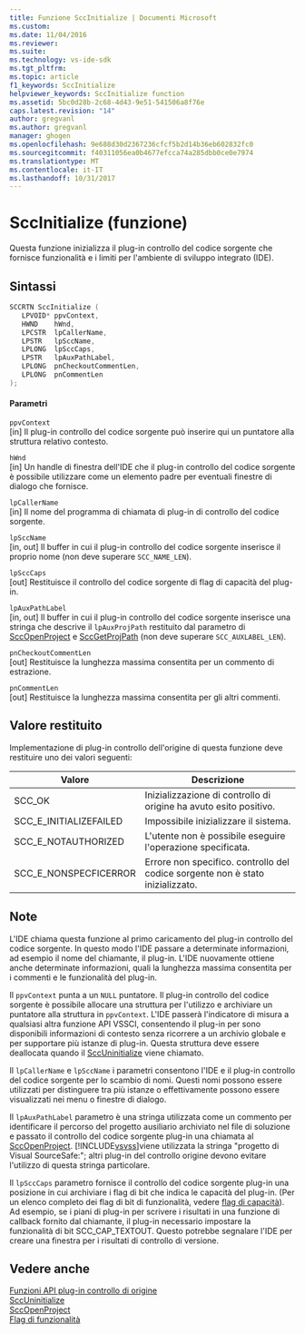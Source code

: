 ```yaml
---
title: Funzione SccInitialize | Documenti Microsoft
ms.custom: 
ms.date: 11/04/2016
ms.reviewer: 
ms.suite: 
ms.technology: vs-ide-sdk
ms.tgt_pltfrm: 
ms.topic: article
f1_keywords: SccInitialize
helpviewer_keywords: SccInitialize function
ms.assetid: 5bc0d28b-2c68-4d43-9e51-541506a8f76e
caps.latest.revision: "14"
author: gregvanl
ms.author: gregvanl
manager: ghogen
ms.openlocfilehash: 9e688d30d2367236cfcf5b2d14b36eb602832fc0
ms.sourcegitcommit: f40311056ea0b4677efcca74a285dbb0ce0e7974
ms.translationtype: MT
ms.contentlocale: it-IT
ms.lasthandoff: 10/31/2017
---
```

# <a name="sccinitialize-function"></a>SccInitialize (funzione)
Questa funzione inizializza il plug-in controllo del codice sorgente che fornisce funzionalità e i limiti per l'ambiente di sviluppo integrato (IDE).  
  
## <a name="syntax"></a>Sintassi  
  
```cpp  
SCCRTN SccInitialize (  
   LPVOID* ppvContext,  
   HWND    hWnd,  
   LPCSTR  lpCallerName,  
   LPSTR   lpSccName,  
   LPLONG  lpSccCaps,  
   LPSTR   lpAuxPathLabel,  
   LPLONG  pnCheckoutCommentLen,  
   LPLONG  pnCommentLen  
);  
```  
  
#### <a name="parameters"></a>Parametri  
 `ppvContext`  
 [in] Il plug-in controllo del codice sorgente può inserire qui un puntatore alla struttura relativo contesto.  
  
 `hWnd`  
 [in] Un handle di finestra dell'IDE che il plug-in controllo del codice sorgente è possibile utilizzare come un elemento padre per eventuali finestre di dialogo che fornisce.  
  
 `lpCallerName`  
 [in] Il nome del programma di chiamata di plug-in di controllo del codice sorgente.  
  
 `lpSccName`  
 [in, out] Il buffer in cui il plug-in controllo del codice sorgente inserisce il proprio nome (non deve superare `SCC_NAME_LEN`).  
  
 `lpSccCaps`  
 [out] Restituisce il controllo del codice sorgente di flag di capacità del plug-in.  
  
 `lpAuxPathLabel`  
 [in, out] Il buffer in cui il plug-in controllo del codice sorgente inserisce una stringa che descrive il `lpAuxProjPath` restituito dal parametro di [SccOpenProject](../extensibility/sccopenproject-function.md) e [SccGetProjPath](../extensibility/sccgetprojpath-function.md) (non deve superare `SCC_AUXLABEL_LEN`).  
  
 `pnCheckoutCommentLen`  
 [out] Restituisce la lunghezza massima consentita per un commento di estrazione.  
  
 `pnCommentLen`  
 [out] Restituisce la lunghezza massima consentita per gli altri commenti.  
  
## <a name="return-value"></a>Valore restituito  
 Implementazione di plug-in controllo dell'origine di questa funzione deve restituire uno dei valori seguenti:  
  
|Valore|Descrizione|  
|-----------|-----------------|  
|SCC_OK|Inizializzazione di controllo di origine ha avuto esito positivo.|  
|SCC_E_INITIALIZEFAILED|Impossibile inizializzare il sistema.|  
|SCC_E_NOTAUTHORIZED|L'utente non è possibile eseguire l'operazione specificata.|  
|SCC_E_NONSPECFICERROR|Errore non specifico. controllo del codice sorgente non è stato inizializzato.|  
  
## <a name="remarks"></a>Note  
 L'IDE chiama questa funzione al primo caricamento del plug-in controllo del codice sorgente. In questo modo l'IDE passare a determinate informazioni, ad esempio il nome del chiamante, il plug-in. L'IDE nuovamente ottiene anche determinate informazioni, quali la lunghezza massima consentita per i commenti e le funzionalità del plug-in.  
  
 Il `ppvContext` punta a un `NULL` puntatore. Il plug-in controllo del codice sorgente è possibile allocare una struttura per l'utilizzo e archiviare un puntatore alla struttura in `ppvContext`. L'IDE passerà l'indicatore di misura a qualsiasi altra funzione API VSSCI, consentendo il plug-in per sono disponibili informazioni di contesto senza ricorrere a un archivio globale e per supportare più istanze di plug-in. Questa struttura deve essere deallocata quando il [SccUninitialize](../extensibility/sccuninitialize-function.md) viene chiamato.  
  
 Il `lpCallerName` e `lpSccName` i parametri consentono l'IDE e il plug-in controllo del codice sorgente per lo scambio di nomi. Questi nomi possono essere utilizzati per distinguere tra più istanze o effettivamente possono essere visualizzati nei menu o finestre di dialogo.  
  
 Il `lpAuxPathLabel` parametro è una stringa utilizzata come un commento per identificare il percorso del progetto ausiliario archiviato nel file di soluzione e passato il controllo del codice sorgente plug-in una chiamata al [SccOpenProject](../extensibility/sccopenproject-function.md). [!INCLUDE[vsvss](../extensibility/includes/vsvss_md.md)]viene utilizzata la stringa "progetto di Visual SourceSafe:"; altri plug-in del controllo origine devono evitare l'utilizzo di questa stringa particolare.  
  
 Il `lpSccCaps` parametro fornisce il controllo del codice sorgente plug-in una posizione in cui archiviare i flag di bit che indica le capacità del plug-in. (Per un elenco completo dei flag di bit di funzionalità, vedere [flag di capacità](../extensibility/capability-flags.md)). Ad esempio, se i piani di plug-in per scrivere i risultati in una funzione di callback fornito dal chiamante, il plug-in necessario impostare la funzionalità di bit SCC_CAP_TEXTOUT. Questo potrebbe segnalare l'IDE per creare una finestra per i risultati di controllo di versione.  
  
## <a name="see-also"></a>Vedere anche  
 [Funzioni API plug-in controllo di origine](../extensibility/source-control-plug-in-api-functions.md)   
 [SccUninitialize](../extensibility/sccuninitialize-function.md)   
 [SccOpenProject](../extensibility/sccopenproject-function.md)   
 [Flag di funzionalità](../extensibility/capability-flags.md)